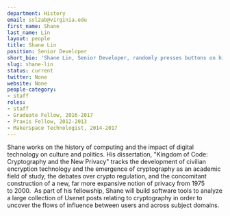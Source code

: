 ```yaml
---
department: History
email: ssl2ab@virginia.edu
first_name: Shane
last_name: Lin
layout: people
title: Shane Lin
position: Senior Developer
short_bio: 'Shane Lin, Senior Developer, randomly presses buttons on his keyboard, but we live in a universe where this results in mostly compilable code.'
slug: shane-lin
status: current
twitter: None
website: None
people-category:
- staff
roles:
- staff
- Graduate Fellow, 2016-2017
- Praxis Fellow, 2012-2013
- Makerspace Technologist, 2014-2017
---
```


Shane works on the history of computing and the impact of digital technology on culture and politics. His dissertation, "Kingdom of Code: Cryptography and the New Privacy" tracks the development of civilian encryption technology and the emergence of cryptography as an academic field of study, the debates over crypto regulation, and the concomitant construction of a new, far more expansive notion of privacy from 1975 to 2000.  As part of his fellowship, Shane will build software tools to analyze a large collection of Usenet posts relating to cryptography in order to uncover the flows of influence between users and across subject domains.
